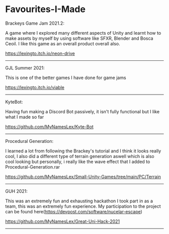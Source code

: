 # Favourites-I-Made

Brackeys Game Jam 2021.2:

A game where I explored many different aspects of Unity and learnt how to make assets by myself by using software like SFXR, Blender and Bosca Ceoil. I like this game as an overall product overall also.

https://lexingto.itch.io/neon-drive
_________________________________________________________________________________________________________________________________________________________________________
GJL Summer 2021:


This is one of the better games I have done for game jams

https://lexingto.itch.io/viable
_________________________________________________________________________________________________________________________________________________________________________
KyteBot:

Having fun making a Discord Bot passively, it isn't fully functional but I like what I made so far

https://github.com/MyNamesLex/Kyte-Bot
__________________________________________________________________________________________________
Procedural Generation:

I learned a lot from following the Brackey's tutorial and I think it looks really cool, I also did a different type of terrain generation aswell which is also cool looking but personally, i really like the wave effect that I added to Procedural-Generation.rar

https://github.com/MyNamesLex/Small-Unity-Games/tree/main/PC/Terrain
_________________________________________________________________________________________________________________________________________________________________________

GUH 2021:

This was an extremely fun and exhausting hackathon I took part in as a team, this was an extremely fun experience. My participation to the project can be found here(https://devpost.com/software/nucelar-escape)

https://github.com/MyNamesLex/Great-Uni-Hack-2021
_________________________________________________________________________________________________________________________________________________________________________

